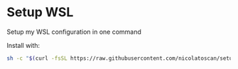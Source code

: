 # Setup WSL

Setup my WSL configuration in one command

Install with:
```bash
sh -c "$(curl -fsSL https://raw.githubusercontent.com/nicolatoscan/setup-wsl/main/INSTALL.sh)"
```
